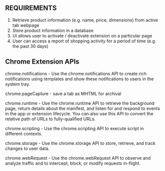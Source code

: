 ## REQUIREMENTS

1. Retrieve product information (e.g. name, price, dimensions) from active tab webpage
2. Store product information in a database
3. UI allows user to activate / deactivate extension on a particular page
4. User can access a report of shopping activity for a period of time (e.g. the past 30 days)

## Chrome Extension APIs

chrome.notifications - Use the chrome.notifications API to create rich notifications using templates and show these notifications to users in the system tray.

chrome.pageCapture - save a tab as MHTML for archival

chrome.runtime - Use the chrome.runtime API to retrieve the background page, return details about the manifest, and listen for and respond to events in the app or extension lifecycle. You can also use this API to convert the relative path of URLs to fully-qualified URLs.

chrome.scripting - Use the chrome.scripting API to execute script in different contexts.

chrome.storage - Use the chrome.storage API to store, retrieve, and track changes to user data.

chrome.webRequest - Use the chrome.webRequest API to observe and analyze traffic and to intercept, block, or modify requests in-flight.
